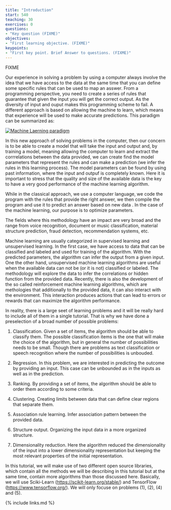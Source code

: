 ```yaml
---
title: "Introduction"
start: 540
teaching: 30
exercises: 0
questions:
- "Key question (FIXME)"
objectives:
- "First learning objective. (FIXME)"
keypoints:
- "First key point. Brief Answer to questions. (FIXME)"
---
```

FIXME

Our experience in solving a problem by using a computer always involve the idea that we have access to the data at the same time that you can define some specific rules that can be used to map
an asswer. From a programming perspective, you need to create a series of rules that guarantee that given the input you will get the correct output. As the diversity of input and ouput makes this programming scheme to fail. A different approach is based on allowing the machine to learn, which means that experience will be used to make accurate predictions. This paradigm can be summarized as:

<a href="{{ page.root }}/fig/Figure1.Introduction.001.jpeg">
  <img src="{{ page.root }}/fig/Figure1.Introduction.001.jpeg" alt="Machine Laerning paradigm" />
</a>

In this new approach of solving problems in the computer, then our concern is to be able to create a model that will take the input and output and, by training a model, meaning allowing the computer to learn and extract the corrrelations between the data provided, we can create find the model parameters that represent the rules and can make a prediction (we infer the rules in this learning process). The model parameters can be found by using past information, where the input and outpuf is completely known. Here it is important to stress that the quality and size of the available data is the key to have a very good performance of the machine learning algorithm. 

While in the classical approach, we use a computer language, we code the program with the rules that provide the right answer, we then compile the program and use it to predict an answer based on new data . In the case of the machine learning, our purpose is to optimize parameters.

The fields where this methodology have an impact are very broad and the range from voice recognition, document or music classification, material structure prediction, fraud detection, recommendation systems, etc.

Machine learning are usually categorized in supervised learning and unsupervised learning. In the first case, we have access to data that can be classified and labeled and used for training of the algorithm. With the predicted parameters, the algorithm can infer the output from a given input. One the other hand, unsupervised machine learning algorithms are useful when the available data can not be (or it is not) classified or labeled. The methodology will explore the data to infer the correlations or hidden function from the provided data. Recently, there is also the development of the so called reinforcement machine learning algorithms, which are methologies that additionally to the provided data, it can also interact with the environment. This interaction produces actions that can lead to errors or rewards that can maximize the algorithm performance.

In reality, there is a large seet of learning problems and it will be really hard to include all of them in a single tutorial. That is why we have done a preselection of a broad number of possible problems:

1) Classification. Given a set of items, the algorithm should be able to classify them. The possible classification items is the one that will make the choice of the algorithm, but in general the number of possibilities needs to be small. Though there are problems as text classification or speech recognition where the number of possibilities is unbouded.

2) Regression. In this problem, we are interested in predicting the outcome by providing an input. This case can be unbounded as in the inputs as well as in the prediction.

3) Ranking. By providing a set of items, the algorithm should be able to order them according to some criteria. 

4) Clustering. Creating limits  between data that can define clear regions that separate them.

5) Association rule learning. Infer association pattern between the provided data.

6) Structure output. Organizing the input data in a more organized structure.

7) Dimensionality reduction. Here the algorithm reduced the dimensionality of the input into a lower dimensionality representation but keeping the most relevant properties of the initial representation.

In this tutorial, we will make use of two different open source libraries, which contain all the methods we will be describing in this tutorial but at the same time, contain more algorithms than those discussed here. Basically, we will use Sciki-Learn (https://scikit-learn.org/stable/) and TensorFlow (https://www.tensorflow.org/). We will only focuse on problems (1), (2), (4) and (5). 

{% include links.md %}
